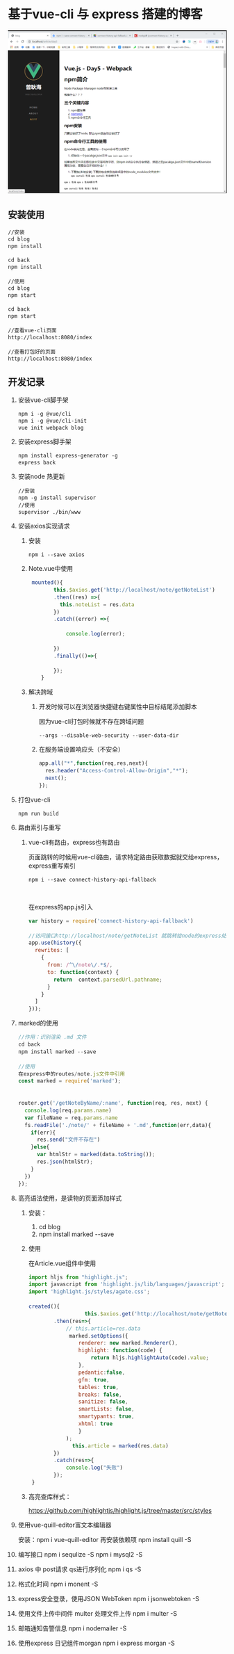 



# 基于vue-cli 与 express 搭建的博客



![1571806937686](/img/1571806937686.png)




## 安装使用

```
//安装
cd blog
npm install

cd back
npm install

//使用
cd blog
npm start

cd back
npm start

//查看vue-cli页面
http://localhost:8080/index  

//查看打包好的页面
http://localhost:8080/index 

```



## 开发记录

1. 安装vue-cli脚手架

   ```
   npm i -g @vue/cli
   npm i -g @vue/cli-init
   vue init webpack blog
   ```

2. 安装express脚手架

   ```
   npm install express-generator -g
   express back
   ```

3. 安装node 热更新

   ```
   //安装
   npm -g install supervisor
   //使用
   supervisor ./bin/www
   ```

4. 安装axios实现请求

   1. 安装

      ```
      npm i --save axios
      ```

   2. Note.vue中使用

      ```javascript
       mounted(){
              this.$axios.get('http://localhost/note/getNoteList')
              .then((res) =>{
                this.noteList = res.data         
              })
              .catch((error) =>{
                
                  console.log(error);
              
              })
              .finally(()=>{
                 
              });
          }
      ```

   3. 解决跨域

      1. 开发时候可以在浏览器快捷键右键属性中目标结尾添加脚本

         因为vue-cli打包时候就不存在跨域问题

         ```
         --args --disable-web-security --user-data-dir
         ```

      2. 在服务端设置响应头（不安全）

         ```javascript
         app.all("*",function(req,res,next){
           res.header("Access-Control-Allow-Origin","*");
           next();
         });
         ```

5. 打包vue-cli

   ```
   npm run build
   ```

6. 路由索引与重写

   1. vue-cli有路由，express也有路由

      页面跳转的时候用vue-cli路由，请求特定路由获取数据就交给express，express重写索引

      ```
      npm i --save connect-history-api-fallback
      ```

       

      ​    

      在express的app.js引入

      ```javascript
      var history = require('connect-history-api-fallback')
      
      //访问接口http://localhost/note/getNoteList 就跳转给node的express处理
      app.use(history({
        rewrites: [
          {
            from: /^\/note\/.*$/,
            to: function(context) {
              return  context.parsedUrl.pathname;
            }
          } 
        ]
      }));
      ```

7. marked的使用

   ```javascript
   //作用：识别渲染 .md 文件
   cd back
   npm install marked --save
   
   //使用
   在express中的routes/note.js文件中引用
   const marked = require('marked');
   
   
   router.get('/getNoteByName/:name', function(req, res, next) {
     console.log(req.params.name)
     var fileName = req.params.name
     fs.readFile('./note/' + fileName + '.md',function(err,data){
       if(err){
         res.send("文件不存在")
       }else{
         var htmlStr = marked(data.toString());
         res.json(htmlStr);
       }
     })
   });
   
   ```

8. 高亮语法使用，是读物的页面添加样式

   1. 安装：

      1. cd blog
      2. npm install marked --save

   2. 使用

      在Article.vue组件中使用

      ```javascript
      import hljs from "highlight.js";
      import javascript from 'highlight.js/lib/languages/javascript';
      import 'highlight.js/styles/agate.css';
      
      created(){
              			this.$axios.get('http://localhost/note/getNoteByName/'+this.$route.params.id)
              .then(res=>{
                  // this.article=res.data
                   marked.setOptions({
                      renderer: new marked.Renderer(),
                      highlight: function(code) {
                          return hljs.highlightAuto(code).value;
                      },
                      pedantic:false,
                      gfm: true,
                      tables: true,
                      breaks: false,
                      sanitize: false,
                      smartLists: false,
                      smartypants: true,
                      xhtml: true
                      }
                  );
                    this.article = marked(res.data)
              })
              .catch(res=>{
                  console.log("失败")
              });
       }
      ```

   3. 高亮查库样式：

      https://github.com/highlightjs/highlight.js/tree/master/src/styles

9. 使用vue-quill-editor富文本编辑器

    安装：npm i vue-quill-editor
    再安装依赖项
    npm install quill -S

      
10. 编写接口
    npm i sequlize -S
    npm i mysql2 -S

     
11. axios 中 post请求 qs进行序列化
    npm i qs -S




12. 格式化时间 
    npm  i monent -S



13. express安全登录，使用JSON WebToken 
    npm i jsonwebtoken -S


14. 使用文件上传中间件 multer 处理文件上传 
    npm i multer -S

15. 邮箱通知告警信息 
    npm i nodemailer -S

16. 使用express 日记组件morgan
    npm i express morgan -S
